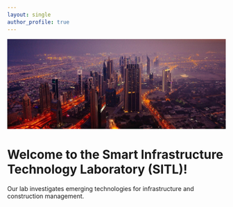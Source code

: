 ```yaml
---
layout: single
author_profile: true
---
```

![](/assets/images/city1.jpg)

# Welcome to the Smart Infrastructure Technology Laboratory (SITL)!
Our lab investigates emerging technologies for infrastructure and construction management.

